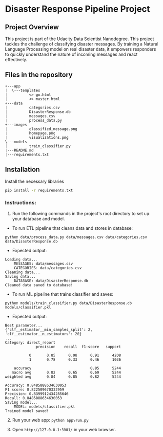 # Disaster Response Pipeline Project

## Project Overview 
This project is part of the Udacity Data Scientist Nanodegree. This project tackles the challenge of classifying disaster messages. By training a Natural Language Processing model on real disaster data, it empowers responders to quickly understand the nature of incoming messages and react effectively.

## Files in the repository
```
+---app
|  \---templates
|          <> go.html
|          <> master.html
+---data
|          categories.csv
|          DisasterResponse.db
|          messages.csv
|          process_data.py
+---images
|          classified_message.png
|          homepage.png
|          visualizations.png 
\---models
|          train_classifier.py
|---README.md
|---requirements.txt
```

## Installation
Install the necessary libraries
```bash
pip install -r requirements.txt
```

### Instructions:
1. Run the following commands in the project's root directory to set up your database and model.

- To run ETL pipeline that cleans data and stores in database:

`python data/process_data.py data/messages.csv data/categories.csv data/DisasterResponse.db`

- Expected output:

```
Loading data...
    MESSAGES: data/messages.csv
    CATEGORIES: data/categories.csv
Cleaning data...
Saving data...
    DATABASE: data/DisasterResponse.db
Cleaned data saved to database!
```

- To run ML pipeline that trains classifier and saves:

`python models/train_classifier.py data/DisasterResponse.db models/classifier.pkl`

- Expected output:

```
Best parameter...
{'clf__estimator__min_samples_split': 2, 'clf__estimator__n_estimators': 20}
...
Category: direct_report
              precision    recall  f1-score   support

           0       0.85      0.98      0.91      4208
           1       0.78      0.33      0.46      1036

    accuracy                           0.85      5244
   macro avg       0.82      0.65      0.69      5244
weighted avg       0.84      0.85      0.82      5244

Accuracy: 0.8485888634630053
F1 score: 0.822509670332959
Precision: 0.8399912434285646
Recall: 0.8485888634630053
Saving model...
    MODEL: models/classifier.pkl
Trained model saved!
```
 
2. Run your web app: `python app\run.py`

3. Open `http://127.0.0.1:3001/` in your web browser.